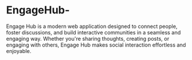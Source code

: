 # EngageHub-
Engage Hub is a modern web application designed to connect people, foster discussions, and build interactive communities in a seamless and engaging way. Whether you're sharing thoughts, creating posts, or engaging with others, Engage Hub makes social interaction effortless and enjoyable. 
